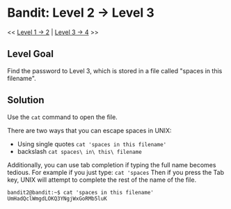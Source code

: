 # Bandit: Level 2 -> Level 3
<< [Level 1 -> 2](https://github.com/Dennis-Dang/OverTheWire/blob/main/0_bandit/level_01-02.md) | [Level 3 -> 4](https://github.com/Dennis-Dang/OverTheWire/blob/main/0_bandit/level_03-04.md) >>

## Level Goal
Find the password to Level 3, which is stored in a file called "spaces in this filename".

## Solution
Use the `cat` command to open the file. 

There are two ways that you can escape spaces in UNIX:
- Using single quotes
	`cat 'spaces in this filename'`
- backslash
	`cat spaces\ in\ this\ filename`

Additionally, you can use tab completion if typing the full name becomes tedious. 
For example if you just type:
`cat 'spaces`
Then if you press the Tab key, UNIX will attempt to complete the rest of the name of the file.

```console
bandit2@bandit:~$ cat 'spaces in this filename'
UmHadQclWmgdLOKQ3YNgjWxGoRMb5luK
```
